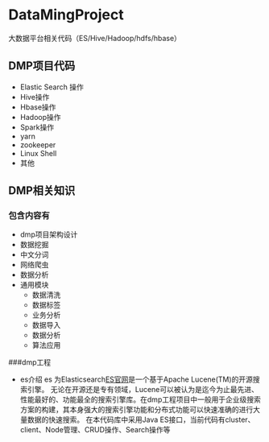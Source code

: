 # DataMingProject
大数据平台相关代码（ES/Hive/Hadoop/hdfs/hbase）
## DMP项目代码
- Elastic Search 操作
- Hive操作
- Hbase操作
- Hadoop操作
- Spark操作
- yarn
- zookeeper
- Linux Shell
- 其他

## DMP相关知识
### 包含内容有
- dmp项目架构设计
- 数据挖掘
- 中文分词
- 网络爬虫
- 数据分析
- 通用模块
     - 数据清洗
     - 数据标签
     - 业务分析
     - 数据导入
     - 数据分析
     - 算法应用  
  

###dmp工程
- es介绍
es 为Elasticsearch[ES官网](https://www.elastic.co/products/elasticsearch)是一个基于Apache Lucene(TM)的开源搜索引擎。
无论在开源还是专有领域，Lucene可以被认为是迄今为止最先进、性能最好的、功能最全的搜索引擎库。在dmp工程项目中一般用于企业级搜索方案的构建，其本身强大的搜索引擎功能和分布式功能可以快速准确的进行大量数据的快速搜索。
在本代码库中采用Java ES接口，当前代码有cluster、client、Node管理、CRUD操作、Search操作等



